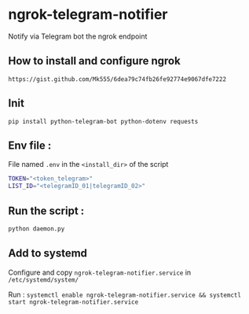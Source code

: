# ngrok-telegram-notifier
Notify via Telegram bot the ngrok endpoint

## How to install and configure ngrok
``` https://gist.github.com/Mk555/6dea79c74fb26fe92774e9067dfe7222 ```

## Init
```pip install python-telegram-bot python-dotenv requests```

## Env file : 
File named ```.env``` in the ```<install_dir>``` of the script
```bash
TOKEN="<token_telegram>"
LIST_ID="<telegramID_01|telegramID_02>"
```

## Run the script : 
```bash
python daemon.py
```

## Add to systemd
Configure and copy ```ngrok-telegram-notifier.service``` in ```/etc/systemd/system/```

Run : 
```systemctl enable ngrok-telegram-notifier.service && systemctl start ngrok-telegram-notifier.service```